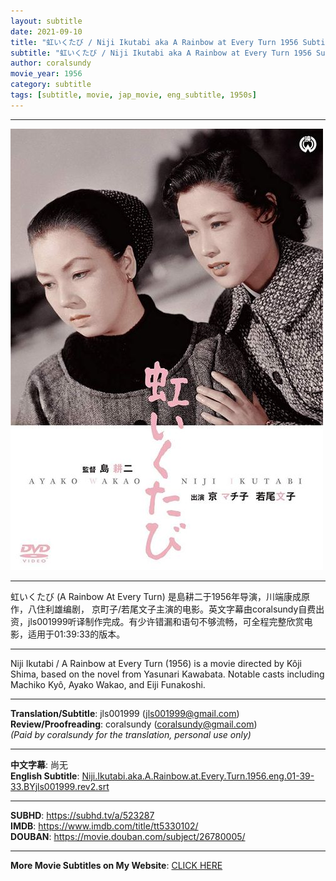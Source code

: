 ```yaml
---
layout: subtitle
date: 2021-09-10
title: "虹いくたび / Niji Ikutabi aka A Rainbow at Every Turn 1956 Subtitle (English)"
subtitle: "虹いくたび / Niji Ikutabi aka A Rainbow at Every Turn 1956 Subtitle (English)"
author: coralsundy
movie_year: 1956
category: subtitle
tags: [subtitle, movie, jap_movie, eng_subtitle, 1950s]
---
```


------

<img src="../assets/tt5330102.jpg" alt="tt5330102_cover_art" />

------

虹いくたび (A Rainbow At Every Turn) 是島耕二于1956年导演，川端康成原作，八住利雄编剧， 京町子/若尾文子主演的电影。英文字幕由coralsundy自费出资，jls001999听译制作完成。有少许错漏和语句不够流畅，可全程完整欣赏电影，适用于01:39:33的版本。

------

Niji Ikutabi / A Rainbow at Every Turn (1956) is a movie directed by Kôji Shima, based on the novel from Yasunari Kawabata. Notable casts including Machiko Kyô, Ayako Wakao, and Eiji Funakoshi.

------

**Translation/Subtitle**: jls001999 (jls001999@gmail.com)<br>
**Review/Proofreading**: coralsundy (coralsundy@gmail.com)<br>
*(Paid by coralsundy for the translation, personal use only)*

------

**中文字幕**: 尚无<br>
**English Subtitle**: [Niji.Ikutabi.aka.A.Rainbow.at.Every.Turn.1956.eng.01-39-33.BYjls001999.rev2.srt](../subtitles/Niji.Ikutabi.aka.A.Rainbow.at.Every.Turn.1956.eng.01-39-33.BYjls001999.rev2.srt)

------

**SUBHD**: <https://subhd.tv/a/523287><br>
**IMDB**: <https://www.imdb.com/title/tt5330102/><br>
**DOUBAN**: <https://movie.douban.com/subject/26780005/>

------

**More Movie Subtitles on My Website**: <a href='{% post_url 2021-01-10-subtitles-summary-list %}'>CLICK HERE</a>


